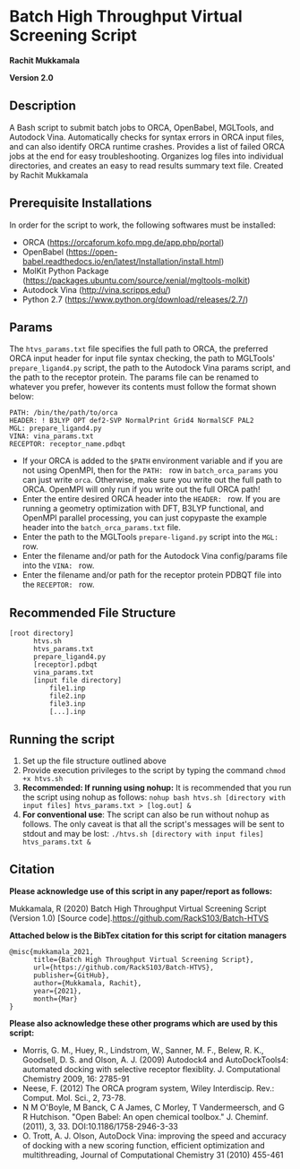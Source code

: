 # Batch High Throughput Virtual Screening Script

**Rachit Mukkamala**

**Version 2.0**

## Description
A Bash script to submit batch jobs to ORCA, OpenBabel, MGLTools, and Autodock Vina. Automatically checks for syntax errors in ORCA input files, and can also identify ORCA runtime crashes. Provides a list of failed ORCA jobs at the end for easy troubleshooting. Organizes log files into individual directories, and creates an easy to read results summary text file. Created by Rachit Mukkamala

## Prerequisite Installations
In order for the script to work, the following softwares must be installed:
- ORCA (https://orcaforum.kofo.mpg.de/app.php/portal)
- OpenBabel (https://open-babel.readthedocs.io/en/latest/Installation/install.html)
- MolKit Python Package (https://packages.ubuntu.com/source/xenial/mgltools-molkit)
- Autodock Vina (http://vina.scripps.edu/)
- Python 2.7 (https://www.python.org/download/releases/2.7/)

## Params
The `htvs_params.txt` file specifies the full path to ORCA, the preferred ORCA input header for input file syntax checking, the path to MGLTools' `prepare_ligand4.py` script, the path to the Autodock Vina params script, and the path to the receptor protein. The params file can be renamed to whatever you prefer, however its contents must follow the format shown below:
```
PATH: /bin/the/path/to/orca
HEADER: ! B3LYP OPT def2-SVP NormalPrint Grid4 NormalSCF PAL2
MGL: prepare_ligand4.py
VINA: vina_params.txt
RECEPTOR: receptor_name.pdbqt
```
- If your ORCA is added to the `$PATH` environment variable and if you are not using OpenMPI, then for the `PATH: ` row in `batch_orca_params` you can just write `orca`. Otherwise, make sure you write out the full path to ORCA. OpenMPI will only run if you write out the full ORCA path! 
- Enter the entire desired ORCA header into the `HEADER: ` row. If you are running a geometry optimization with DFT, B3LYP functional, and OpenMPI parallel processing, you can just copypaste the example header into the `batch_orca_params.txt` file.
- Enter the path to the MGLTools `prepare-ligand.py` script into the `MGL: ` row.
- Enter the filename and/or path for the Autodock Vina config/params file into the `VINA: ` row.
- Enter the filename and/or path for the receptor protein PDBQT file into the `RECEPTOR: ` row.

## Recommended File Structure
```
[root directory]
      htvs.sh
      htvs_params.txt
      prepare_ligand4.py
      [receptor].pdbqt
      vina_params.txt
      [input file directory]
          file1.inp
          file2.inp
          file3.inp
          [...].inp
```

## Running the script
1. Set up the file structure outlined above
2. Provide execution privileges to the script by typing the command `chmod +x htvs.sh`
3. **Recommended: If running using nohup:** It is recommended that you run the script using nohup as follows:
  `nohup bash htvs.sh [directory with input files] htvs_params.txt > [log.out] &`
4. **For conventional use**: The script can also be run without nohup as follows. The only caveat is that all the script's messages will be sent to stdout and may be lost:
  `./htvs.sh [directory with input files] htvs_params.txt &`

## Citation
**Please acknowledge use of this script in any paper/report as follows:**

Mukkamala, R (2020) Batch High Throughput Virtual Screening Script (Version 1.0) [Source code].https://github.com/RackS103/Batch-HTVS

**Attached below is the BibTex citation for this script for citation managers**

```
@misc{mukkamala_2021, 
      title={Batch High Throughput Virtual Screening Script}, 
      url={https://github.com/RackS103/Batch-HTVS}, 
      publisher={GitHub}, 
      author={Mukkamala, Rachit}, 
      year={2021}, 
      month={Mar}
}
```

**Please also acknowledge these other programs which are used by this script:**
- Morris, G. M., Huey, R., Lindstrom, W., Sanner, M. F., Belew, R. K., Goodsell, D. S. and Olson, A. J. (2009) Autodock4 and AutoDockTools4: automated docking with selective receptor flexiblity. J. Computational Chemistry 2009, 16: 2785-91
- Neese, F. (2012) The ORCA program system, Wiley Interdiscip. Rev.: Comput. Mol. Sci., 2, 73-78.
- N M O'Boyle, M Banck, C A James, C Morley, T Vandermeersch, and G R Hutchison. "Open Babel: An open chemical toolbox." J. Cheminf. (2011), 3, 33. DOI:10.1186/1758-2946-3-33
- O. Trott, A. J. Olson, AutoDock Vina: improving the speed and accuracy of docking with a new scoring function, efficient optimization and multithreading, Journal of Computational Chemistry 31 (2010) 455-461

